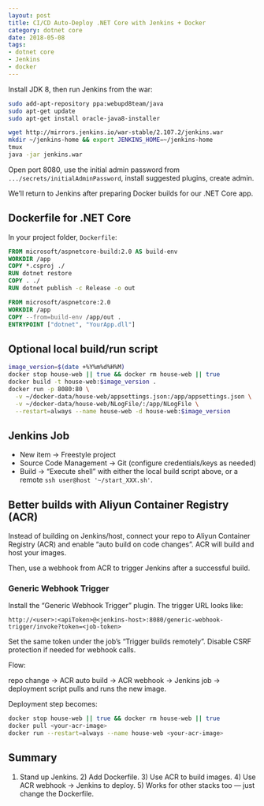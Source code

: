 ```yaml
---
layout: post
title: CI/CD Auto-Deploy .NET Core with Jenkins + Docker
category: dotnet core
date: 2018-05-08
tags:
- dotnet core
- Jenkins
- docker
---
```




Install JDK 8, then run Jenkins from the war:

```sh
sudo add-apt-repository ppa:webupd8team/java
sudo apt-get update
sudo apt-get install oracle-java8-installer

wget http://mirrors.jenkins.io/war-stable/2.107.2/jenkins.war
mkdir ~/jenkins-home && export JENKINS_HOME=~/jenkins-home
tmux
java -jar jenkins.war
```

Open port 8080, use the initial admin password from `.../secrets/initialAdminPassword`, install suggested plugins, create admin.

We’ll return to Jenkins after preparing Docker builds for our .NET Core app.

## Dockerfile for .NET Core

In your project folder, `Dockerfile`:

```dockerfile
FROM microsoft/aspnetcore-build:2.0 AS build-env
WORKDIR /app
COPY *.csproj ./
RUN dotnet restore
COPY . ./
RUN dotnet publish -c Release -o out

FROM microsoft/aspnetcore:2.0
WORKDIR /app
COPY --from=build-env /app/out .
ENTRYPOINT ["dotnet", "YourApp.dll"]
```

## Optional local build/run script

```sh
image_version=$(date +%Y%m%d%H%M)
docker stop house-web || true && docker rm house-web || true
docker build -t house-web:$image_version .
docker run -p 8080:80 \
  -v ~/docker-data/house-web/appsettings.json:/app/appsettings.json \
  -v ~/docker-data/house-web/NLogFile/:/app/NLogFile \
  --restart=always --name house-web -d house-web:$image_version
```

## Jenkins Job

- New item → Freestyle project
- Source Code Management → Git (configure credentials/keys as needed)
- Build → “Execute shell” with either the local build script above, or a remote `ssh user@host '~/start_XXX.sh'`.

## Better builds with Aliyun Container Registry (ACR)

Instead of building on Jenkins/host, connect your repo to Aliyun Container Registry (ACR) and enable “auto build on code changes”. ACR will build and host your images.

Then, use a webhook from ACR to trigger Jenkins after a successful build.

### Generic Webhook Trigger

Install the “Generic Webhook Trigger” plugin. The trigger URL looks like:

```
http://<user>:<apiToken>@<jenkins-host>:8080/generic-webhook-trigger/invoke?token=<job-token>
```

Set the same token under the job’s “Trigger builds remotely”. Disable CSRF protection if needed for webhook calls.

Flow:

repo change → ACR auto build → ACR webhook → Jenkins job → deployment script pulls and runs the new image.

Deployment step becomes:

```sh
docker stop house-web || true && docker rm house-web || true
docker pull <your-acr-image>
docker run --restart=always --name house-web <your-acr-image>
```

## Summary

1) Stand up Jenkins. 2) Add Dockerfile. 3) Use ACR to build images. 4) Use ACR webhook → Jenkins to deploy. 5) Works for other stacks too — just change the Dockerfile.


